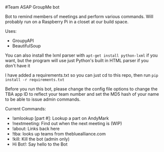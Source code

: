 #Team ASAP GroupMe bot

Bot to remind members of meetings and perform various commands. Will probably run on a Raspberry Pi in a closet at our build space.

Uses:
* GroupyAPI
* BeautifulSoup  

You can also install the lxml parser with `apt-get install python-lxml` if you want, but the program will use just Python's built in HTML parser if you don't have it

I have added a requirements.txt so you can just cd to this repo, then run `pip install -r requirements.txt`

Before you run this bot, please change the config file options to change the TBA app ID to reflect your team number and set the MD5 hash of your name to be able to issue admin commands.

Current Commands:
* !amlookup [part #]: Lookup a part on AndyMark
* !nextmeeting: Find out when the next meeting is (WIP)
* !about: Links back here
* !tba: looks up teams from thebluealliance.com
* !kill: Kill the bot (admin only)
* Hi Bot!: Say hello to the Bot

